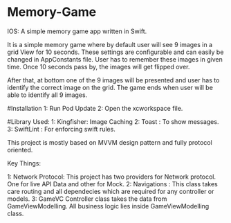 # Memory-Game
IOS: A simple memory game app written in Swift.

It is a simple memory game where by default user will see 9 images in a grid View for 10 seconds. These settings are configurable and can easily be changed in AppConstants file. User has to remember these images in given time. Once 10 seconds pass by, the images will get flipped over.

After that, at bottom one of the 9 images will be presented and user has to identify the correct image on the grid. The game ends when user will be able to identify all 9 images.



#Installation
1: Run Pod Update
2: Open the xcworkspace file.


#Library Used:
1: Kingfisher: Image Caching
2: Toast : To show messages.
3: SwiftLint : For enforcing swift rules.


This project is mostly based on MVVM design pattern and fully protocol oriented. 

Key Things:

1: Network Protocol: This project has two providers for Network protocol. One for live API Data and other for Mock.
2: Navigations : This class takes care routing and all dependecies which are required for any controller or models.
3: GameVC Controller class takes the data from GameViewModelling. All business logic lies inside GameViewModelling class.


